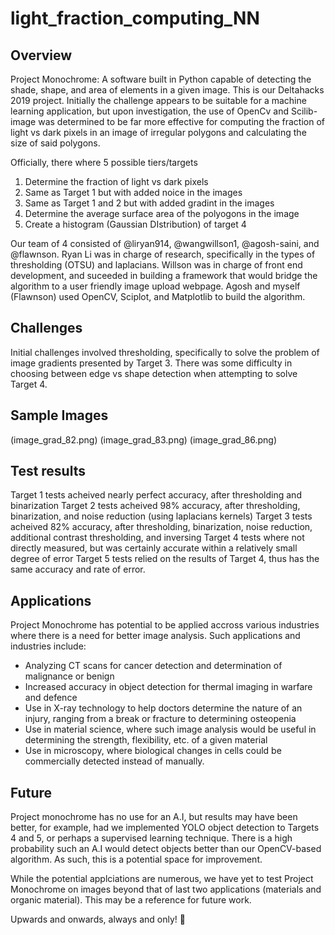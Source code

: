 # light_fraction_computing_NN
## Overview
Project Monochrome: A software built in Python capable of detecting the shade, shape, and area of elements in a given image. This is our Deltahacks 2019 project. Initially the challenge appears to be suitable for a machine learning application, but upon investigation, the use of OpenCv and Scilib-image was determined to be far more effective for computing the fraction of light vs dark pixels in an image of irregular polygons and calculating the size of said polygons.

Officially, there where 5 possible tiers/targets
1. Determine the fraction of light vs dark pixels
2. Same as Target 1 but with added noice in the images
3. Same as Target 1 and 2 but with added gradint in the images
4. Determine the average surface area of the polyogons in the image
5. Create a histogram (Gaussian DIstribution) of target 4

Our team of 4 consisted of @liryan914, @wangwillson1, @agosh-saini, and @flawnson. Ryan Li was in charge of research, specifically in the types of thresholding (OTSU) and laplacians. Willson was in charge of front end development, and suceeded in building a framework that would bridge the algorithm to a user friendly image upload webpage. Agosh and myself (Flawnson) used OpenCV, Sciplot, and Matplotlib to build the algorithm.

## Challenges
Initial challenges involved thresholding, specifically to solve the problem of image gradients presented by Target 3. There was some difficulty in choosing between edge vs shape detection when attempting to solve Target 4.

## Sample Images
(image_grad_82.png) (image_grad_83.png) (image_grad_86.png)

## Test results
Target 1 tests acheived nearly perfect accuracy, after thresholding and binarization
Target 2 tests acheived 98% accuracy, after thresholding, binarization, and noise reduction (using laplacians kernels)
Target 3 tests acheived 82% accuracy, after thresholding, binarization, noise reduction, additional contrast thresholding, and inversing
Target 4 tests where not directly measured, but was certainly accurate within a relatively small degree of error
Target 5 tests relied on the results of Target 4, thus has the same accuracy and rate of error.

## Applications
Project Monochrome has potential to be applied accross various industries where there is a need for better image analysis. Such applications and industries include:

* Analyzing CT scans for cancer detection and determination of malignance or benign
* Increased accuracy in object detection for thermal imaging in warfare and defence
* Use in X-ray technology to help doctors determine the nature of an injury, ranging from a break or fracture to determining osteopenia
* Use in material science, where such image analysis would be useful in determining the strength, flexibility, etc. of a given material
* Use in microscopy, where biological changes in cells could be commercially detected instead of manually.

## Future
Project monochrome has no use for an A.I, but results may have been better, for example, had we implemented YOLO object detection to Targets 4 and 5, or perhaps a supervised learning technique. There is a high probability such an A.I would detect objects better than our OpenCV-based algorithm. As such, this is a potential space for improvement.

While the potential applciations are numerous, we have yet to test Project Monochrome on images beyond that of last two applications (materials and organic material). This may be a reference for future work.

Upwards and onwards, always and only! :rocket:
